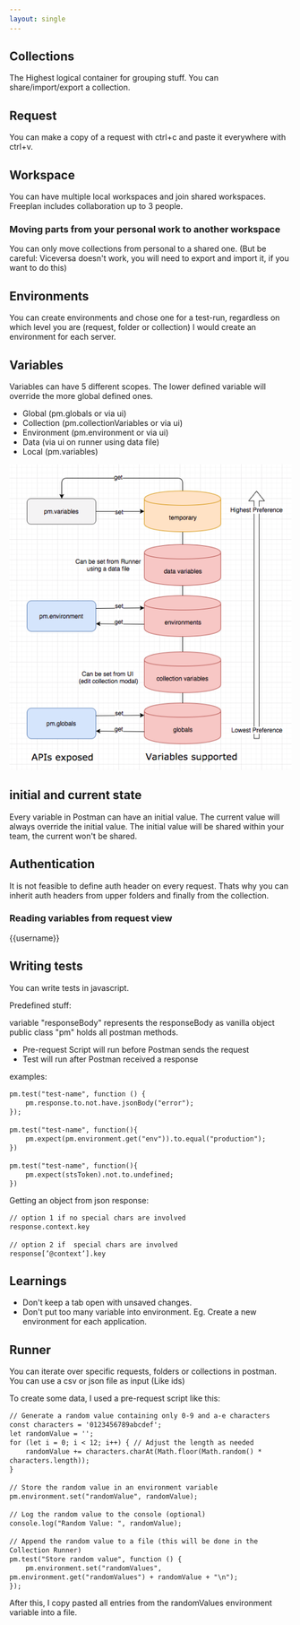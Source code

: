 ```yaml
---
layout: single
---
```


## Collections
The Highest logical container for grouping stuff. You can share/import/export a collection.

## Request
You can make a copy of a request with ctrl+c and paste it everywhere with ctrl+v. 

## Workspace
You can have multiple local workspaces and join shared workspaces. Freeplan includes collaboration up to 3 people.

### Moving parts from your personal work to another workspace
You can only move collections from personal to a shared one. (But be careful: Viceversa doesn't work, you will need to export and import it, if you want to do this)

## Environments
You can create environments and chose one for a test-run, regardless on which level you are (request, folder or collection) 
I would create an environment for each server. 

## Variables
Variables can have 5 different scopes. The lower defined variable will override the more global defined ones.

* Global (pm.globals or via ui)
* Collection (pm.collectionVariables or via ui)
* Environment (pm.environment or via ui)
* Data (via ui on runner using data file)
* Local (pm.variables)

![variable precedence](Variables-Chart.png)

## initial and current state
Every variable in Postman can have an initial value. The current value will always override the initial value. 
The initial value will be shared within your team, the current won't be shared.

## Authentication
It is not feasible to define auth header on every request. Thats why you can inherit auth headers from upper folders and finally from the collection. 

### Reading variables from request view
{{username}}

## Writing tests
You can write tests in javascript.

Predefined stuff:

variable "responseBody" represents the responseBody as vanilla object
public class "pm" holds all postman methods. 
  

* Pre-request Script will run before Postman sends the request
* Test will run after Postman received a response

examples:
```
pm.test("test-name", function () { 
    pm.response.to.not.have.jsonBody("error"); 
});

pm.test("test-name", function(){
    pm.expect(pm.environment.get("env")).to.equal("production");
})

pm.test("test-name", function(){
    pm.expect(stsToken).not.to.undefined;
})
```

Getting an object from json response:

```
// option 1 if no special chars are involved
response.context.key

// option 2 if  special chars are involved
response[’@context’].key
```

## Learnings
* Don't keep a tab open with unsaved changes. 
* Don't put too many variable into environment. Eg. Create a new environment for each application. 

## Runner
You can iterate over specific requests, folders or collections in postman. 
You can use a csv or json file as input (Like ids)


To create some data, I used a pre-request script like this: 

````
// Generate a random value containing only 0-9 and a-e characters
const characters = '0123456789abcdef';
let randomValue = '';
for (let i = 0; i < 12; i++) { // Adjust the length as needed
    randomValue += characters.charAt(Math.floor(Math.random() * characters.length));
}

// Store the random value in an environment variable
pm.environment.set("randomValue", randomValue);

// Log the random value to the console (optional)
console.log("Random Value: ", randomValue);

// Append the random value to a file (this will be done in the Collection Runner)
pm.test("Store random value", function () {
    pm.environment.set("randomValues", pm.environment.get("randomValues") + randomValue + "\n");
});
````

After this, I copy pasted all entries from the randomValues environment variable into a file.